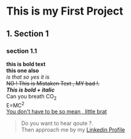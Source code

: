 # This is my First Project 
## 1. Section 1
### section 1.1
**this is bold text**<br>
__this one also__<br>
*is that so*
_yes it is_<br>
~~NO ! This is Mistaken Text , MY bad !.~~<br>
***This is bold + italic*** <br>
Can you breath CO<sub>2</sub><br>
E=MC<sup>2</sup><br>
<ins> You don't have to be so mean , little brat </ins><br>
> Do you want to hear qoute ?.<br>
Then approach me by my [Linkedin Profile](https://www.linkedin.com/in/tushar-dhakad-1b0678284/)